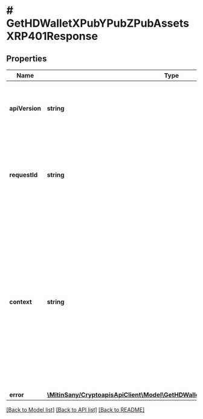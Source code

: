 # # GetHDWalletXPubYPubZPubAssetsXRP401Response

## Properties

Name | Type | Description | Notes
------------ | ------------- | ------------- | -------------
**apiVersion** | **string** | Specifies the version of the API that incorporates this endpoint. |
**requestId** | **string** | Defines the ID of the request. The &#x60;requestId&#x60; is generated by Crypto APIs and it&#39;s unique for every request. |
**context** | **string** | In batch situations the user can use the context to correlate responses with requests. This property is present regardless of whether the response was successful or returned as an error. &#x60;context&#x60; is specified by the user. | [optional]
**error** | [**\MitinSany/CryptoapisApiClient\Model\GetHDWalletXPubYPubZPubAssetsXRPE401**](GetHDWalletXPubYPubZPubAssetsXRPE401.md) |  |

[[Back to Model list]](../../README.md#models) [[Back to API list]](../../README.md#endpoints) [[Back to README]](../../README.md)
